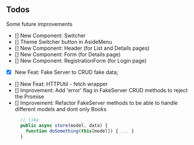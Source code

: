 ## Todos
Some future improvements

- [] New Component: Switcher
- [] Theme Switcher button in AsideMenu
- [] New Component: Header (for List and Details pages)
- [] New Component: Form (for Details page)
- [] New Component: RegistrationForm (for Login page)
- [X] New Feat: Fake Server to CRUD fake data;
- [] New Feat: HTTPUtil - fetch wrapper
- [] Improvement: Add 'error' flag in FakeServer CRUD methods to reject the Promise
- [] Improvement: Refactor FakeServer methods to be able to handle different models and dont only Books
  ```javascript
    // like
    public async store(model, data) {
      function doSomething(this[model]) { ... }      
    }
  ```
